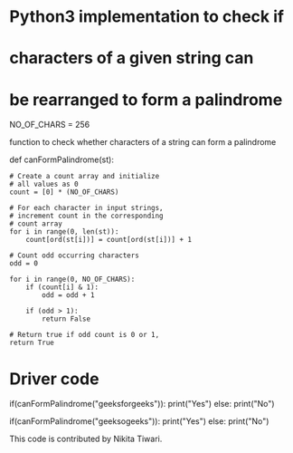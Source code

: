 # Python3 implementation to check if
# characters of a given string can
# be rearranged to form a palindrome
 
NO_OF_CHARS = 256
 
function to check whether characters
of a string can form a palindrome
 
 
def canFormPalindrome(st):
 
    # Create a count array and initialize
    # all values as 0
    count = [0] * (NO_OF_CHARS)
 
    # For each character in input strings,
    # increment count in the corresponding
    # count array
    for i in range(0, len(st)):
        count[ord(st[i])] = count[ord(st[i])] + 1
 
    # Count odd occurring characters
    odd = 0
 
    for i in range(0, NO_OF_CHARS):
        if (count[i] & 1):
            odd = odd + 1
 
        if (odd > 1):
            return False
 
    # Return true if odd count is 0 or 1,
    return True
 
 
# Driver code
if(canFormPalindrome("geeksforgeeks")):
    print("Yes")
else:
    print("No")
 
if(canFormPalindrome("geeksogeeks")):
    print("Yes")
else:
    print("No")
 
This code is contributed by Nikita Tiwari.